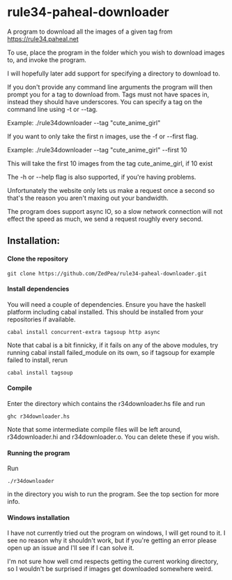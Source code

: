# rule34-paheal-downloader
A program to download all the images of a given tag from https://rule34.paheal.net

To use, place the program in the folder which you wish to download images to, and invoke the program.

I will hopefully later add support for specifying a directory to download to.

If you don't provide any command line arguments the program will then prompt you for a tag to download from.
Tags must not have spaces in, instead they should have underscores. You can specify a tag on the command line using -t or --tag.

Example: ./rule34downloader --tag "cute_anime_girl"

If you want to only take the first n images, use the -f or --first flag.

Example: ./rule34downloader --tag "cute_anime_girl" --first 10

This will take the first 10 images from the tag cute_anime_girl, if 10 exist

The -h or --help flag is also supported, if you're having problems.

Unfortunately the website only lets us make a request once a second so that's the reason you aren't maxing out your bandwidth.

The program does support async IO, so a slow network connection will not effect the speed as much, we send a request roughly every second.

## Installation:

#### Clone the repository
`git clone https://github.com/ZedPea/rule34-paheal-downloader.git`

#### Install dependencies
You will need a couple of dependencies. Ensure you have the haskell platform including cabal installed.
This should be installed from your repositories if available. 

`cabal install concurrent-extra tagsoup http async`

Note that cabal is a bit finnicky, if it fails on any of the above modules, try running cabal install failed_module on its own, so if tagsoup for example failed to install, rerun

`cabal install tagsoup`

#### Compile
Enter the directory which contains the r34downloader.hs file and run

`ghc r34downloader.hs`

Note that some intermediate compile files will be left around, r34downloader.hi and r34downloader.o. You can delete these if you wish.

#### Running the program
Run

`./r34downloader`

in the directory you wish to run the program. See the top section for more info.

#### Windows installation
I have not currently tried out the program on windows, I will get round to it. I see no reason why it shouldn't work, but if you're getting an error please open up an issue and I'll see if I can solve it.

I'm not sure how well cmd respects getting the current working directory, so I wouldn't be surprised if images get downloaded somewhere weird.

